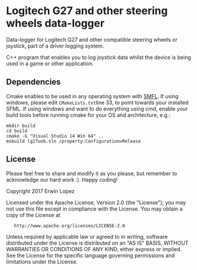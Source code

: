# Logitech G27 and other steering wheels data-logger 
Data-logger for Logitech G27 and other compatible steering wheels or joystick, part of a driver logging system.

C++ program that enables you to log joystick data whilst the device is being used in a game or other application.

## Dependencies
Cmake enables to be used in any operating system with [SMFL](http://www.sfml-dev.org/download/sfml/2.4.2/).
If using windows, please edit ```CMakeLists.txt```line 33, to point towards your installed SFML. 
If using windows and want to do everything using cmd, enable your build tools before running cmake for your OS and architecture, e.g.:

```
mkdir build
cd build
cmake -G "Visual Studio 14 Win 64" ..
msbuild lg27uob.sln /property:Configuration=Release
```

## License

Please feel free to share and modify it as you please, but remember to acknowledge our hard work :). Happy coding!

Copyright 2017 Erwin Lopez

   Licensed under the Apache License, Version 2.0 (the "License");
   you may not use this file except in compliance with the License.
   You may obtain a copy of the License at

       http://www.apache.org/licenses/LICENSE-2.0

   Unless required by applicable law or agreed to in writing, software
   distributed under the License is distributed on an "AS IS" BASIS,
   WITHOUT WARRANTIES OR CONDITIONS OF ANY KIND, either express or implied.
   See the License for the specific language governing permissions and
   limitations under the License.
